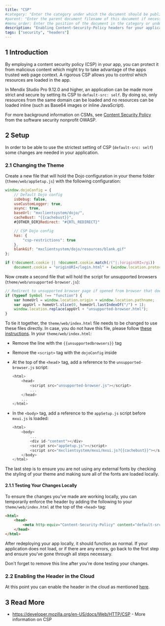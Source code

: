 ```yaml
---
title: "CSP"
#category: "Enter the category under which the document should be published if necessary (for parent pages only; a category example is "Modeler"); if there is a parent, remove this category line"
#parent: "Enter the parent document filename of this document if necessary (for example, "push-notifications"); if there is a category, remove this parent line"
#menu_order: Enter the position of the document in the category or under the parent; number by 10 (for first), 20, 30, etc. for easy ordering of other documents in the future if necessary; don't add brackets or quotation marks; if no number is added, the system will add an extremely high number to order the documents, which means that if you only want a document to appear at the top, you only have to add "10" to that specific document, you don't have to order all the other documents in the category/under the parent
description: "Enabling Content-Security-Policy headers for your application."
tags: ["security", "headers"]
---
```


## 1 Introduction

By employing a content security policy (CSP) in your app, you can protect it from malicious content which might try to take advantage of the apps trusted web page context. A rigorous CSP allows you to control which resources are loaded in the app.

In Mendix Studio Pro 9.12.0 and higher, an application can be made more strict and secure by setting its CSP to `default-src: self`. By doing so, only resources from the same domain can be loaded and no resources can be loaded inline (such as Base64 images or inline JavaScript).

For more background information on CSMs, see [Content Security Policy](https://owasp.org/www-community/controls/Content_Security_Policy) from the software security nonprofit OWASP.

## 2 Setup

In order to be able to use the strictest setting of CSP (`default-src: self`) some changes are needed in your application. 

### 2.1 Changing the Theme

Create a new file that will hold the Dojo configuration in your theme folder (`theme/web/appSetup.js`) with the following configuration:

```js
window.dojoConfig = {
    // Default Dojo config
	isDebug: false,
	useCustomLogger: true,
	async: true,
	baseUrl: "mxclientsystem/dojo/",
	cacheBust: "{{cachebust}}",
	#{OTHER_DIR}Redirect: "#{RTL_REDIRECT}"

    // CSP Dojo config
	has: {
        "csp-restrictions": true
    },
	blankGif: "mxclientsystem/dojo/resources/blank.gif"
};

if (!document.cookie || !document.cookie.match(/(^|;)originURI=/gi))
	document.cookie = "originURI=/login.html" + (window.location.protocol === "https:" ? ";SameSite=None;Secure" : "");
```

Now create a second file that will hold the script for unsupported browsers (`theme/web/unsupported-browser.js`):

```js
// Redirect to unsupported browser page if opened from browser that doesn't support Symbols
if (typeof Symbol !== "function") {
    var homeUrl = window.location.origin + window.location.pathname;
    var appUrl = homeUrl.slice(0, homeUrl.lastIndexOf("/") + 1);
    window.location.replace(appUrl + "unsupported-browser.html");
}
```

To tie it together, the `theme/web/index.html` file needs to be changed to use these files directly. In case, you do not have this file, please follow [these instructions](https://docs.mendix.com/howto/front-end/customize-styling-new#9-customizing-index-html-web). In your `theme/web/index.html`:

- Remove the line with the `{{unsupportedbrowsers}}` tag
- Remove the `<script>` tag with the `dojoConfig` inside
- At the top of the `<head`> tag, add a reference to the `unsupported-browser.js` script:

    ```js
    <html>
        <head>
            <script src="unsupported-browser.js"></script>
            ...
        </head>
        ...
    </html>
    ```
- In the `<body>` tag, add a reference to the `appSetup.js` script before `mxui.js` is loaded:

    ```js
    <html>
        <body>
            ...
            <div id-"content"></div>
            <script src="appSetup.js"></script>
            <script src="mxclientsystem/mxui/mxui.js?{{cachebust}}"></script>
        </body>
    </html>
    ```

The last step is to ensure you are not using any external fonts by checking the styling of your theme and making sure all of the fonts are loaded locally.

#### 2.1.1 Testing Your Changes Locally
To ensure the changes you've made are working locally, you can temporarily enforce the header by adding the following to your `theme/web/index.html` at the top of the `<head>` tag:

```html
<html>
    <head>
        <meta http-equiv="Content-Security-Policy" content="default-src 'self';">
    </head>
</html>
```

After redeploying your app locally, it should function as normal. If your application does not load, or if there are any errors, go back to the first step and ensure you've gone through all steps necessary.

Don't forget to remove this line after you're done testing your changes.

### 2.2 Enabling the Header in the Cloud

At this point you can enable the header in the cloud as mentioned [here](https://docs.mendix.com/developerportal/deploy/environments-details#http-headers).

## 3 Read More

* https://developer.mozilla.org/en-US/docs/Web/HTTP/CSP - More information on CSP
